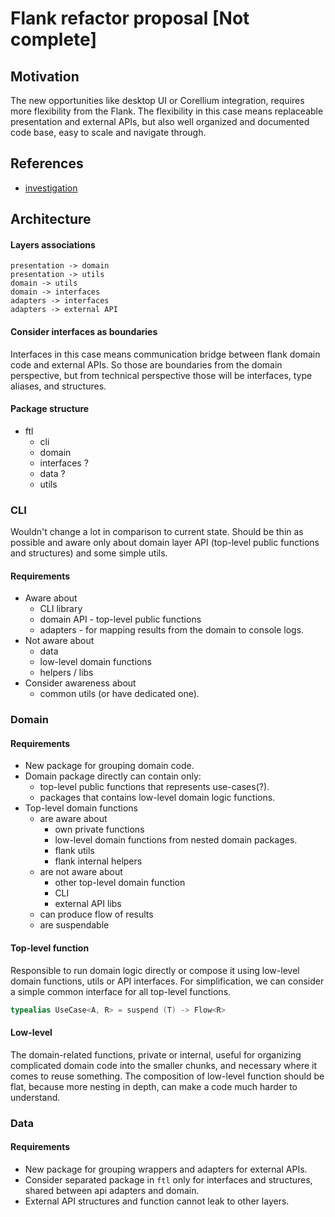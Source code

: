 # Flank refactor proposal [Not complete]

## Motivation

The new opportunities like desktop UI or Corellium integration,
requires more flexibility from the Flank.
The flexibility in this case means replaceable presentation and external APIs,
but also well organized and documented code base, easy to scale and navigate through.  

## References

* [investigation](./investigation.md)


## Architecture

#### Layers associations

```puml
presentation -> domain
presentation -> utils
domain -> utils
domain -> interfaces
adapters -> interfaces
adapters -> external API
```

#### Consider interfaces as boundaries

Interfaces in this case means communication bridge between flank domain code and external APIs.
So those are boundaries from the domain perspective, 
but from technical perspective those will be interfaces, type aliases, and structures. 

#### Package structure

* ftl
    * cli
    * domain
    * interfaces ?
    * data ?
    * utils
   

### CLI 
Wouldn't change a lot in comparison to current state.
Should be thin as possible and aware only about domain layer API (top-level public functions and structures) and some simple utils.

#### Requirements

* Aware about
    * CLI library
    * domain API - top-level public functions
    * adapters - for mapping results from the domain to console logs.
* Not aware about
    * data
    * low-level domain functions
    * helpers / libs
* Consider awareness about 
    * common utils (or have dedicated one).

### Domain

#### Requirements

* New package for grouping domain code.
* Domain package directly can contain only:
    * top-level public functions that represents use-cases(?).
    * packages that contains low-level domain logic functions.
* Top-level domain functions
    * are aware about
        * own private functions
        * low-level domain functions from nested domain packages.
        * flank utils
        * flank internal helpers
    * are not aware about 
        * other top-level domain function
        * CLI
        * external API libs
    * can produce flow of results
    * are suspendable

#### Top-level function

Responsible to run domain logic directly or compose it using
low-level domain functions, utils or API interfaces.
For simplification, we can consider a simple common interface
for all top-level functions.
```kotlin
typealias UseCase<A, R> = suspend (T) -> Flow<R>
```

#### Low-level

The domain-related functions, private or internal,
useful for organizing complicated domain code into the smaller chunks,
and necessary where it comes to reuse something.
The composition of low-level function should be flat, because more nesting in depth,
can make a code much harder to understand.


### Data

#### Requirements

* New package for grouping wrappers and adapters for external APIs.
* Consider separated package in `ftl` only for interfaces and structures, shared between api adapters and domain.
* External API structures and function cannot leak to other layers.